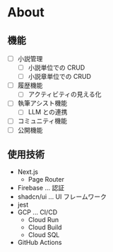# About

## 機能

- [ ] 小説管理
  - [ ] 小説単位での CRUD
  - [ ] 小説章単位での CRUD
- [ ] 履歴機能
  - [ ] アクティビティの見える化
- [ ] 執筆アシスト機能
  - [ ] LLM との連携
- [ ] コミュニティ機能
- [ ] 公開機能

## 使用技術

- Next.js
  - Page Router
- Firebase ... 認証
- shadcn/ui ... UI フレームワーク
- jest
- GCP ... CI/CD
  - Cloud Run
  - Cloud Build
  - Cloud SQL
- GitHub Actions
